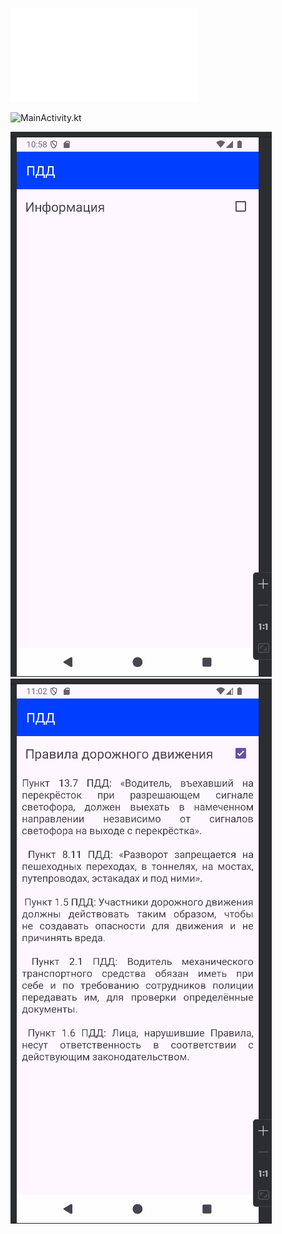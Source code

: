 ![activity_main.xml](app/src/main/res/layout/activity_main.xml)

![MainActivity.kt](app/src/main/java/com/example/pdd/MainActivity.kt)

![image1](images/image1.png)
![image2](images/image2.png)